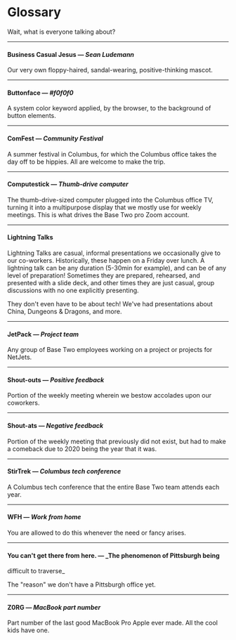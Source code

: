 # Glossary

Wait, what is everyone talking about?

---

#### **Business Casual Jesus** &mdash; _Sean Ludemann_

Our very own floppy-haired, sandal-wearing, positive-thinking mascot.

---

#### **Buttonface** &mdash; _#f0f0f0_

A system color keyword applied, by the browser, to the background of button
elements.

---

#### **ComFest** &mdash; _Community Festival_

A summer festival in Columbus, for which the Columbus office takes the day off
to be hippies. All are welcome to make the trip.

---

#### **Computestick** &mdash; _Thumb-drive computer_

The thumb-drive-sized computer plugged into the Columbus office TV, turning it
into a multipurpose display that we mostly use for weekly meetings. This is what drives the Base Two pro Zoom account.

---

#### **Lightning Talks**

Lightning Talks are casual, informal presentations we occasionally give to our co-workers. Historically, these happen on a Friday over lunch. A lightning talk can be any duration (5-30min for example), and can be of any level of preparation! Sometimes they are prepared, rehearsed, and presented with a slide deck, and other times they are just casual, group discussions with no one explicitly presenting.

They don't even have to be about tech! We've had presentations about China, Dungeons & Dragons, and more.

---

#### **JetPack** &mdash; _Project team_

Any group of Base Two employees working on a project or projects for NetJets.

---

#### **Shout-outs** &mdash; _Positive feedback_

Portion of the weekly meeting wherein we bestow accolades upon our coworkers.

---

#### **Shout-ats** &mdash; _Negative feedback_

Portion of the weekly meeting that previously did not exist, but had to make a comeback due to 2020 being the year that it was.

---

#### **StirTrek** &mdash; _Columbus tech conference_

A Columbus tech conference that the entire Base Two team attends each year.

---

#### **WFH** &mdash; _Work from home_

You are allowed to do this whenever the need or fancy arises.

---

#### **You can't get there from here.** &mdash; \_The phenomenon of Pittsburgh being

difficult to traverse\_

The "reason" we don't have a Pittsburgh office yet.

---

#### **Z0RG** &mdash; _MacBook part number_

Part number of the last good MacBook Pro Apple ever made. All the cool kids
have one.
